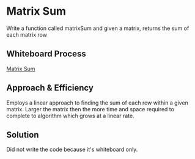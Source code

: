 # Matrix Sum
Write a function called matrixSum and given a matrix, returns the sum of each matrix row

## Whiteboard Process
[Matrix Sum](/python/docs/matrix-sum/matrixSum.PNG)

## Approach & Efficiency
Employs a linear approach to finding the sum of each row within a given matrix. Larger the matrix then the more time and space required to complete to algorithm which grows at a linear rate.

## Solution
Did not write the code because it's whiteboard only.